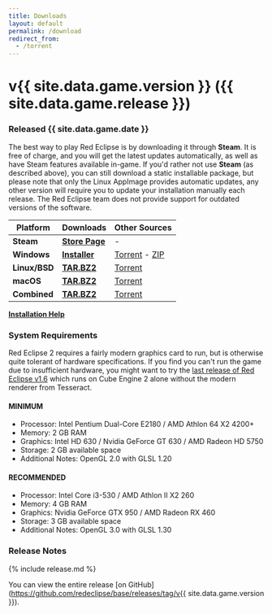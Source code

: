 ```yaml
---
title: Downloads
layout: default
permalink: /download
redirect_from:
  - /torrent
---
```


# v{{ site.data.game.version }} ({{ site.data.game.release }})
### Released {{ site.data.game.date }}

The best way to play Red Eclipse is by downloading it through <span class="fab fa-steam" aria-hidden="true"></span> **Steam**. It is free of charge, and you will get the latest updates automatically, as well as have Steam features available in-game. If you'd rather not use <span class="fab fa-steam" aria-hidden="true"></span> **Steam** (as described above), you can still download a static installable package, but please note that only the Linux AppImage provides automatic updates, any other version will require you to update your installation manually each release. The Red Eclipse team does not provide support for outdated versions of the software.

Platform                                                             | Downloads                           | Other Sources
---------------------------------------------------------------------|-------------------------------------|-------------------------------------
<span class="fab fa-steam" aria-hidden="true"></span> **Steam**  | **[Store Page](/steam)**      | -
<span class="fab fa-windows" aria-hidden="true"></span> **Windows**  | **[Installer](/download/win)**      | [Torrent](/download/torrent/win) - [ZIP](/download/zip)
<span class="fab fa-linux" aria-hidden="true"></span> **Linux/BSD**  | **[TAR.BZ2](/download/nix)**        | [Torrent](/download/torrent/nix)
<span class="fab fa-apple" aria-hidden="true"></span> **macOS**      | **[TAR.BZ2](/download/mac)**        | [Torrent](/download/torrent/mac)
<span class="fas fa-archive" aria-hidden="true"></span> **Combined** | **[TAR.BZ2](/download/combined)**   | [Torrent](/download/torrent/combined)

**[Installation Help](/docs/Install-Guide)**

### System Requirements
Red Eclipse 2 requires a fairly modern graphics card to run, but is otherwise quite tolerant of hardware specifications. If you find you can't run the game due to insufficient hardware, you might want to try the [last release of Red Eclipse v1.6](https://github.com/redeclipse/base/releases/tag/v1.6.0) which runs on Cube Engine 2 alone without the modern renderer from Tesseract.

#### MINIMUM
* Processor: Intel Pentium Dual-Core E2180 / AMD Athlon 64 X2 4200+
* Memory: 2 GB RAM
* Graphics: Intel HD 630 / Nvidia GeForce GT 630 / AMD Radeon HD 5750
* Storage: 2 GB available space
* Additional Notes: OpenGL 2.0 with GLSL 1.20

#### RECOMMENDED
* Processor: Intel Core i3-530 / AMD Athlon II X2 260
* Memory: 4 GB RAM
* Graphics: Nvidia GeForce GTX 950 / AMD Radeon RX 460
* Storage: 3 GB available space
* Additional Notes: OpenGL 3.0 with GLSL 1.30

### Release Notes

{% include release.md %}

You can view the entire release [on GitHub](https://github.com/redeclipse/base/releases/tag/v{{ site.data.game.version }}).
